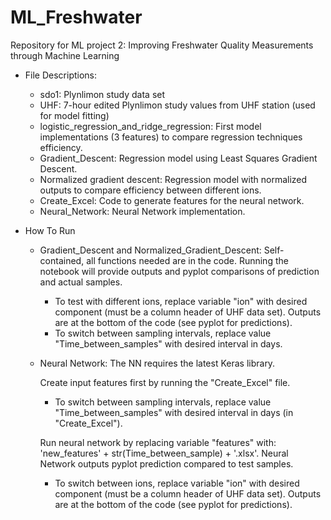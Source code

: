 # ML_Freshwater
Repository for ML project 2: Improving Freshwater Quality Measurements through Machine Learning

- File Descriptions:
  - sdo1: Plynlimon study data set
  - UHF: 7-hour edited Plynlimon study values from UHF station (used for model fitting)
  - logistic_regression_and_ridge_regression: First model implementations (3 features) to compare regression techniques efficiency.
  - Gradient_Descent: Regression model using Least Squares Gradient Descent.
  - Normalized gradient descent: Regression model with normalized outputs to compare efficiency between different ions.
  - Create_Excel: Code to generate features for the neural network.
  - Neural_Network: Neural Network implementation.

- How To Run
  - Gradient_Descent and Normalized_Gradient_Descent: Self-contained, all functions needed are in the code. Running the notebook will provide outputs and pyplot comparisons of prediction and actual samples.
    - To test with different ions, replace variable "ion" with desired component (must be a column header of UHF data set). Outputs are at the bottom of the code (see pyplot for predictions).
    - To switch between sampling intervals, replace value "Time_between_samples" with desired interval in days.
  - Neural Network: The NN requires the latest Keras library.
    
    Create input features first by running the "Create_Excel" file.
    - To switch between sampling intervals, replace value "Time_between_samples" with desired interval in days (in "Create_Excel").
    
    Run neural network by replacing variable "features" with: 'new_features' + str(Time_between_sample) + '.xlsx'. 
    Neural Network outputs pyplot prediction compared to test samples.
    - To switch between ions, replace variable "ion" with desired component (must be a column header of UHF data set). Outputs are at the bottom of the code (see pyplot for predictions).

